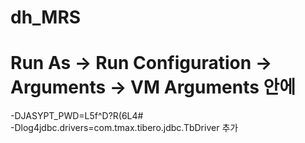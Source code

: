 # dh_MRS

# Run As -> Run Configuration -> Arguments -> VM Arguments 안에 
-DJASYPT_PWD=L5f^D?R(6L4# <br/>
-Dlog4jdbc.drivers=com.tmax.tibero.jdbc.TbDriver
추가
